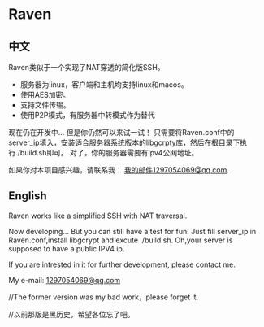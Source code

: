 # Raven
## 中文
Raven类似于一个实现了NAT穿透的简化版SSH。

-	服务器为linux，客户端和主机均支持linux和macos。
- 使用AES加密。
- 支持文件传输。
- 使用P2P模式，有服务器中转模式作为替代

现在仍在开发中...
但是你仍然可以来试一试！
只需要将Raven.conf中的server_ip填入，安装适合服务器系统版本的libgcrpty库，然后在根目录下执行./build.sh即可。
对了，你的服务器需要有Ipv4公网地址。

如果你对本项目感兴趣，请联系我：
我的邮件1297054069@qq.com.

## English

Raven works like a simplified SSH with NAT traversal.

Now developing...
But you can still have a test for fun!
Just fill server_ip in Raven.conf,install libgcrypt and excute ./build.sh.
Oh,your server is supposed to have a public IPV4 ip.

If you are intrested in it for further development, please contact me.

My e-mail: 1297054069@qq.com


//The former version was my bad work，please forget it.

//以前那版是黑历史，希望各位忘了吧。



